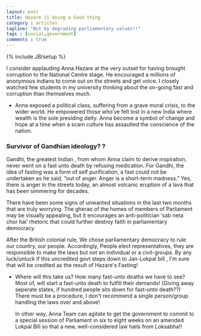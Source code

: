 ```yaml
---
layout: post
title: Hazare Ji doing a Good thing
category : articles
tagline: "But by degrading parliamentary values!!"
tags : [social,government]
comments : true
---
```

{% include JB/setup %}


I consider applauding Anna Hazare at the very outset for having brought corruption to the National Centre stage. He encouraged a millions of anonymous indians to come out on the streets and get voice. I closely watched few students in my university thinking about the on-going fast and corruption than themselves much.

* Anna exposed a political class, suffering from a grave moral crisis, to the wider world. He empowered those who’ve felt lost in a new India where wealth is the sole presiding deity. Anna become a symbol of change and hope at a time when a scam culture has assaulted the conscience of the nation.  

### Survivor of Gandhian ideology? ?
Gandhi, the greatest Indian , from whom Anna claim to derive inspiration, never went on a fast unto death by refusing medication. For Gandhi, the idea of fasting was a form of self purification, a fast could not be undertaken as he said, “out of anger. Anger is a short-term madness.”
Yes, there is anger in the streets today, an almost volcanic eruption of a lava that has been simmering for decades.

There have been some signs of unwanted situations in the last two months that are truly worrying. The gherao of the homes of members of Parliament may be visually appealing, but it encourages an anti-politician ‘sab neta chor hai’ rhetoric that could further destroy faith in parliamentary democracy.

After the British colonial rule, We chose parliamentary democracy to rule our country, our people.
Accordingly, People elect representatives, they are responsible to make the laws but not an individual or a civil-groups.
By any luck/unluck if this uncredited govt steps down to Jan-Lokpal bill , I'm sure that will be credited as the result of Hazare's Fasting!

* Where will this take us? How many fast-unto deaths we have to see? Most of, will start a fast-unto death to fulfill their demands! (Giving away seperate states, if hundred people sits down for fast-unto death??)
There must be a procedure, I don't recommend a single person/group handling the laws over and above!

	In other way, Anna Team can agitate to get the government to commit to a special session of Parliament in six to eight weeks on an 		amended Lokpal Bill so that a new, well-considered law hails from Loksabha!!
